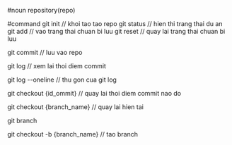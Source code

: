 #noun
repository(repo)

#command
git init // khoi tao tao repo
git status // hien thi trang thai du an
git add // vao trang thai chuan bi luu
git reset // quay lai trang thai chuan bi luu

git commit // luu vao repo

git log // xem lai thoi diem commit

git log --oneline  // thu gon cua git log

git checkout {id_ommit} // quay lai thoi diem commit nao do


git checkout {branch_name} // quay lai hien tai

git branch 

git checkout -b {branch_name}  // tao branch

